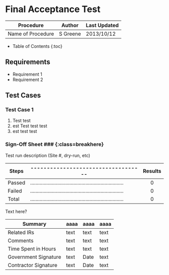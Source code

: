 # Final Acceptance Test # 

Procedure         | Author          | Last Updated |
----------------- | --------------- | ------------ |
Name of Procedure | S Greene        | 2013/10/12   |

* Table of Contents
{:toc}

## Requirements ##

* Requirement 1 
* Requirement 2

## Test Cases ##

### Test Case 1 ###

1. Test test
1. est Test test test
1. est test test

### Sign-Off Sheet ### {:class=breakhere}

Test run description (Site #, dry-run, etc)

Steps  | -_-_-_-_-_-_-_-_-_-_-_-_-_-_-_-_-_-_-_-_-_-_-_-_-_-_-_-_-_-_-_-_-_-_- | Results    |
------ | --------------------------------------------------------------------- | :--------: |
Passed | ..................................................................... |      0     |
Failed | ..................................................................... |      0     |
Total  | ..................................................................... |      0     |

Text here?

Summary              | aaaa | aaaa | aaaa |
-------------------- | ---- | ---- | ---- |
Related IRs          | text | text | text |
Comments             | text | text | text |
Time Spent in Hours  | text | text | text |
Government Signature | text | Date | text |
Contractor Signature | text | Date | text |
